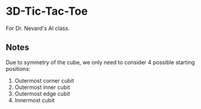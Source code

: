3D-Tic-Tac-Toe
==============

For Dr. Nevard's AI class.

Notes
-----

Due to symmetry of the cube, we only need to consider 4 possible starting positions:
  1. Outermost corner cubit
  2. Outermost inner cubit
  3. Outermost edge cubit
  4. Innermost cubit

